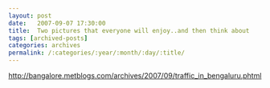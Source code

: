 ```yaml
---
layout: post
date:	2007-09-07 17:30:00
title:  Two pictures that everyone will enjoy..and then think about
tags: [archived-posts]
categories: archives
permalink: /:categories/:year/:month/:day/:title/
---
```

http://bangalore.metblogs.com/archives/2007/09/traffic_in_bengaluru.phtml
